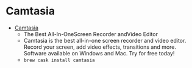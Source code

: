 # Camtasia
- [Camtasia](https://www.techsmith.com/camtasia.html)
  -  The Best All-In-OneScreen Recorder andVideo Editor
  - Camtasia is the best all-in-one screen recorder and video editor. Record your screen, add video effects, transitions and more. Software available on Windows and Mac. Try for free today!
  - `brew cask install camtasia`
